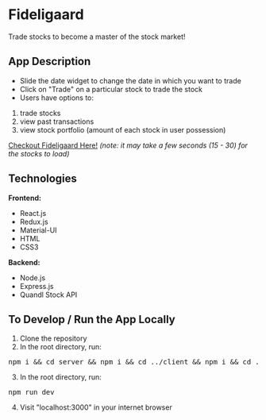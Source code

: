 # Fideligaard

Trade stocks to become a master of the stock market!

## App Description

* Slide the date widget to change the date in which you want to trade
* Click on "Trade" on a particular stock to trade the stock
* Users have options to:
<ol>
  <li>trade stocks</li>
  <li>view past transactions</li>
  <li>view stock portfolio (amount of each stock in user possession)</li>
</ol>


[Checkout Fideligaard Here!](https://fideligaard-app.herokuapp.com)
<i>(note: it may take a few seconds (15 - 30) for the stocks to load)</i>

## Technologies

<strong>Frontend:</strong>
* React.js
* Redux.js
* Material-UI
* HTML
* CSS3

<strong>Backend:</strong>
* Node.js
* Express.js
* Quandl Stock API


## To Develop / Run the App Locally
1. Clone the repository
2. In the root directory, run:
<pre>npm i && cd server && npm i && cd ../client && npm i && cd ..</pre>
3. In the root directory, run:
<pre>npm run dev</pre>
4. Visit "localhost:3000" in your internet browser
